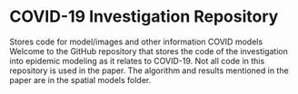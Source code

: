 # COVID-19 Investigation Repository
Stores code for model/images and other information COVID models
Welcome to the GitHub repository that stores the code of the investigation into epidemic modeling as it relates to COVID-19.
Not all code in this repository is used in the paper. The algorithm and results mentioned in the paper are in the spatial models folder. 
